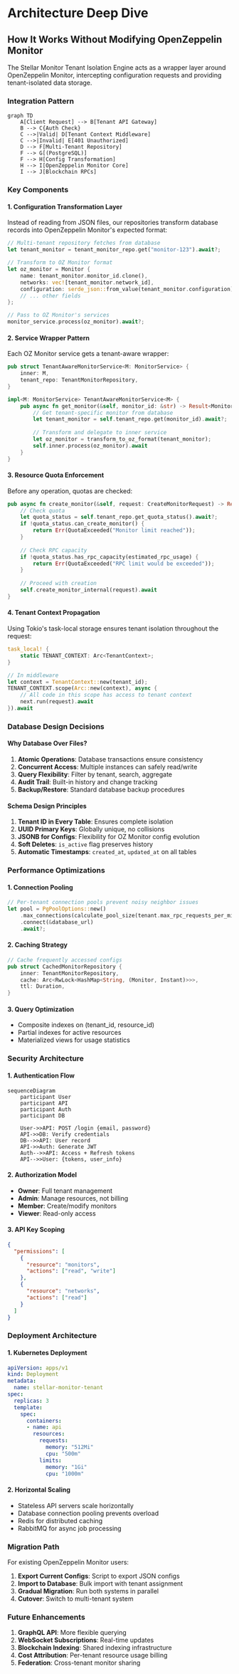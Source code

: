 # Architecture Deep Dive

## How It Works Without Modifying OpenZeppelin Monitor

The Stellar Monitor Tenant Isolation Engine acts as a wrapper layer around OpenZeppelin Monitor, intercepting configuration requests and providing tenant-isolated data storage.

### Integration Pattern

```mermaid
graph TD
    A[Client Request] --> B[Tenant API Gateway]
    B --> C{Auth Check}
    C -->|Valid| D[Tenant Context Middleware]
    C -->|Invalid| E[401 Unauthorized]
    D --> F[Multi-Tenant Repository]
    F --> G[(PostgreSQL)]
    F --> H[Config Transformation]
    H --> I[OpenZeppelin Monitor Core]
    I --> J[Blockchain RPCs]
```

### Key Components

#### 1. Configuration Transformation Layer

Instead of reading from JSON files, our repositories transform database records into OpenZeppelin Monitor's expected format:

```rust
// Multi-tenant repository fetches from database
let tenant_monitor = tenant_monitor_repo.get("monitor-123").await?;

// Transform to OZ Monitor format
let oz_monitor = Monitor {
    name: tenant_monitor.monitor_id.clone(),
    networks: vec![tenant_monitor.network_id],
    configuration: serde_json::from_value(tenant_monitor.configuration)?,
    // ... other fields
};

// Pass to OZ Monitor's services
monitor_service.process(oz_monitor).await?;
```

#### 2. Service Wrapper Pattern

Each OZ Monitor service gets a tenant-aware wrapper:

```rust
pub struct TenantAwareMonitorService<M: MonitorService> {
    inner: M,
    tenant_repo: TenantMonitorRepository,
}

impl<M: MonitorService> TenantAwareMonitorService<M> {
    pub async fn get_monitor(&self, monitor_id: &str) -> Result<Monitor> {
        // Get tenant-specific monitor from database
        let tenant_monitor = self.tenant_repo.get(monitor_id).await?;
        
        // Transform and delegate to inner service
        let oz_monitor = transform_to_oz_format(tenant_monitor);
        self.inner.process(oz_monitor).await
    }
}
```

#### 3. Resource Quota Enforcement

Before any operation, quotas are checked:

```rust
pub async fn create_monitor(&self, request: CreateMonitorRequest) -> Result<Monitor> {
    // Check quota
    let quota_status = self.tenant_repo.get_quota_status().await?;
    if !quota_status.can_create_monitor() {
        return Err(QuotaExceeded("Monitor limit reached"));
    }
    
    // Check RPC capacity
    if !quota_status.has_rpc_capacity(estimated_rpc_usage) {
        return Err(QuotaExceeded("RPC limit would be exceeded"));
    }
    
    // Proceed with creation
    self.create_monitor_internal(request).await
}
```

#### 4. Tenant Context Propagation

Using Tokio's task-local storage ensures tenant isolation throughout the request:

```rust
task_local! {
    static TENANT_CONTEXT: Arc<TenantContext>;
}

// In middleware
let context = TenantContext::new(tenant_id);
TENANT_CONTEXT.scope(Arc::new(context), async {
    // All code in this scope has access to tenant context
    next.run(request).await
}).await
```

### Database Design Decisions

#### Why Database Over Files?

1. **Atomic Operations**: Database transactions ensure consistency
2. **Concurrent Access**: Multiple instances can safely read/write
3. **Query Flexibility**: Filter by tenant, search, aggregate
4. **Audit Trail**: Built-in history and change tracking
5. **Backup/Restore**: Standard database backup procedures

#### Schema Design Principles

1. **Tenant ID in Every Table**: Ensures complete isolation
2. **UUID Primary Keys**: Globally unique, no collisions
3. **JSONB for Configs**: Flexibility for OZ Monitor config evolution
4. **Soft Deletes**: `is_active` flag preserves history
5. **Automatic Timestamps**: `created_at`, `updated_at` on all tables

### Performance Optimizations

#### 1. Connection Pooling

```rust
// Per-tenant connection pools prevent noisy neighbor issues
let pool = PgPoolOptions::new()
    .max_connections(calculate_pool_size(tenant.max_rpc_requests_per_minute))
    .connect(&database_url)
    .await?;
```

#### 2. Caching Strategy

```rust
// Cache frequently accessed configs
pub struct CachedMonitorRepository {
    inner: TenantMonitorRepository,
    cache: Arc<RwLock<HashMap<String, (Monitor, Instant)>>>,
    ttl: Duration,
}
```

#### 3. Query Optimization

- Composite indexes on (tenant_id, resource_id)
- Partial indexes for active resources
- Materialized views for usage statistics

### Security Architecture

#### 1. Authentication Flow

```mermaid
sequenceDiagram
    participant User
    participant API
    participant Auth
    participant DB
    
    User->>API: POST /login {email, password}
    API->>DB: Verify credentials
    DB-->>API: User record
    API->>Auth: Generate JWT
    Auth-->>API: Access + Refresh tokens
    API-->>User: {tokens, user_info}
```

#### 2. Authorization Model

- **Owner**: Full tenant management
- **Admin**: Manage resources, not billing
- **Member**: Create/modify monitors
- **Viewer**: Read-only access

#### 3. API Key Scoping

```json
{
  "permissions": [
    {
      "resource": "monitors",
      "actions": ["read", "write"]
    },
    {
      "resource": "networks",
      "actions": ["read"]
    }
  ]
}
```

### Deployment Architecture

#### 1. Kubernetes Deployment

```yaml
apiVersion: apps/v1
kind: Deployment
metadata:
  name: stellar-monitor-tenant
spec:
  replicas: 3
  template:
    spec:
      containers:
      - name: api
        resources:
          requests:
            memory: "512Mi"
            cpu: "500m"
          limits:
            memory: "1Gi"
            cpu: "1000m"
```

#### 2. Horizontal Scaling

- Stateless API servers scale horizontally
- Database connection pooling prevents overload
- Redis for distributed caching
- RabbitMQ for async job processing

### Migration Path

For existing OpenZeppelin Monitor users:

1. **Export Current Configs**: Script to export JSON configs
2. **Import to Database**: Bulk import with tenant assignment
3. **Gradual Migration**: Run both systems in parallel
4. **Cutover**: Switch to multi-tenant system

### Future Enhancements

1. **GraphQL API**: More flexible querying
2. **WebSocket Subscriptions**: Real-time updates
3. **Blockchain Indexing**: Shared indexing infrastructure
4. **Cost Attribution**: Per-tenant resource usage billing
5. **Federation**: Cross-tenant monitor sharing
